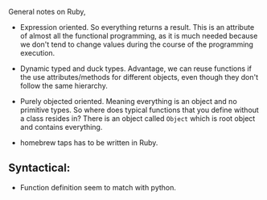 General notes on Ruby,

- Expression oriented. So everything returns a result. This is an attribute of almost all the functional programming, as it is 
much needed because we don't tend to change values during the course of the programming execution.

- Dynamic typed and duck types. Advantage, we can reuse functions if the use attributes/methods for different objects, 
  even though they don't follow the same hierarchy.

- Purely objected oriented. Meaning everything is an object and no primitive types. So where does typical functions that you 
  define without a class resides in? There is an object called `Object` which is root object and contains everything.

- homebrew taps has to be written in Ruby.

## Syntactical:

- Function definition seem to match with python.


